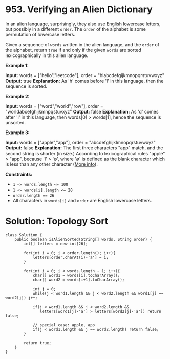 # 953. Verifying an Alien Dictionary
In an alien language, surprisingly, they also use English lowercase letters, but possibly in a different  `order`. The  `order`  of the alphabet is some permutation of lowercase letters.

Given a sequence of  `words`  written in the alien language, and the  `order`  of the alphabet, return  `true`  if and only if the given  `words`  are sorted lexicographically in this alien language.

**Example 1:**

**Input:** words = ["hello","leetcode"], order = "hlabcdefgijkmnopqrstuvwxyz"
**Output:** true
**Explanation:** As 'h' comes before 'l' in this language, then the sequence is sorted.

**Example 2:**

**Input:** words = ["word","world","row"], order = "worldabcefghijkmnpqstuvxyz"
**Output:** false
**Explanation:** As 'd' comes after 'l' in this language, then words[0] > words[1], hence the sequence is unsorted.

**Example 3:**

**Input:** words = ["apple","app"], order = "abcdefghijklmnopqrstuvwxyz"
**Output:** false
**Explanation:** The first three characters "app" match, and the second string is shorter (in size.) According to lexicographical rules "apple" > "app", because 'l' > '∅', where '∅' is defined as the blank character which is less than any other character ([More info](https://en.wikipedia.org/wiki/Lexicographical_order)).

**Constraints:**

-   `1 <= words.length <= 100`
-   `1 <= words[i].length <= 20`
-   `order.length == 26`
-   All characters in  `words[i]`  and  `order`  are English lowercase letters.

# Solution: Topology Sort
```
class Solution {
    public boolean isAlienSorted(String[] words, String order) {
        int[] letters = new int[26];
        
        for(int i = 0; i < order.length(); i++){
            letters[order.charAt(i)-'a'] = i;
        }
        
        for(int i = 0; i < words.length - 1; i++){
            char[] word1 = words[i].toCharArray();
            char[] word2 = words[i+1].toCharArray();
            
            int j = 0;
            while(j < word1.length && j < word2.length && word1[j] == word2[j]) j++;
            
            if(j < word1.length && j < word2.length && 
               letters[word1[j]-'a'] > letters[word2[j]-'a']) return false;
            
            // special case: apple, app
            if(j < word1.length && j == word2.length) return false;
        }
        
        return true;
    }
}
```
